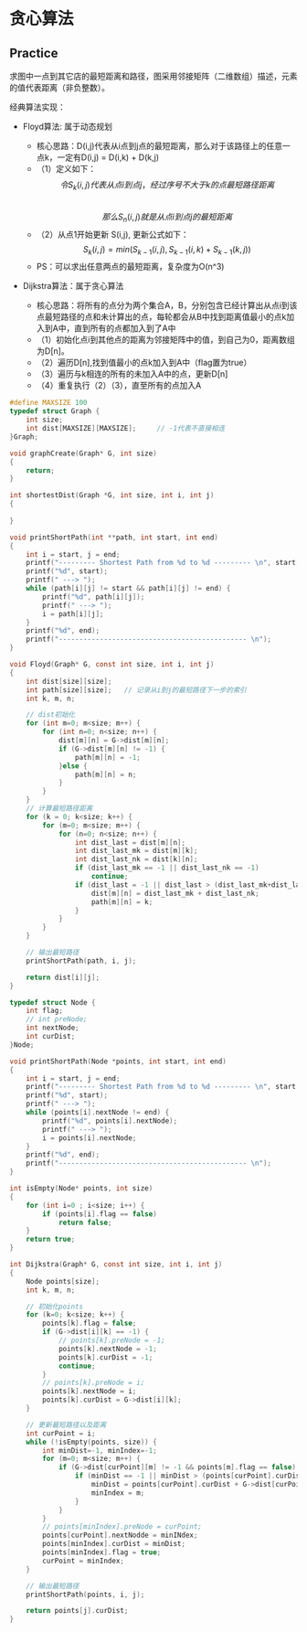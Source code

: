 # 贪心算法


## Practice
求图中一点到其它店的最短距离和路径，图采用邻接矩阵（二维数组）描述，元素的值代表距离（非负整数）。

经典算法实现：

- Floyd算法: 属于动态规划
  - 核心思路：D(i,j)代表从i点到j点的最短距离，那么对于该路径上的任意一点k，一定有D(i,j) = D(i,k) + D(k,j)
  - （1）定义如下：
    $$ 
        令S_k(i,j) 代表从点i到点j，经过序号不大于k的点最短路径距离
    $$  
    $$ 
        那么S_n(i,j)就是从点i到点j的最短距离
    $$ 
  - （2）从点1开始更新 S(i,j), 更新公式如下：
    $$ 
        S_k(i,j) = min ({S_{k-1}(i,j), S_{k-1}(i,k) + S_{k-1}(k,j)})
    $$ 
  - PS：可以求出任意两点的最短距离，复杂度为O(n^3)
  
- Dijkstra算法：属于贪心算法
    - 核心思路：将所有的点分为两个集合A，B，分别包含已经计算出从点i到该点最短路径的点和未计算出的点，每轮都会从B中找到距离值最小的点k加入到A中，直到所有的点都加入到了A中
    - （1）初始化点i到其他点的距离为邻接矩阵中的值，到自己为0，距离数组为D[n]。
    - （2）遍历D[n],找到值最小的点k加入到A中（flag置为true）
    - （3）遍历与k相连的所有的未加入A中的点，更新D[n]
    - （4）重复执行（2）（3），直至所有的点加入A
  
``` C 图结构
#define MAXSIZE 100
typedef struct Graph {
    int size;
    int dist[MAXSIZE][MAXSIZE];     // -1代表不直接相连
}Graph;

void graphCreate(Graph* G, int size)
{
    return;
}

int shortestDist(Graph *G, int size, int i, int j)
{
    
}

```


``` C Floyd算法
void printShortPath(int **path, int start, int end) 
{
    int i = start, j = end;
    printf("--------- Shortest Path from %d to %d --------- \n", start, end);
    printf("%d", start);
    printf(" ---> ");
    while (path[i][j] != start && path[i][j] != end) {
        printf("%d", path[i][j]);
        printf(" ---> ");
        i = path[i][j];
    }
    printf("%d", end);
    printf("---------------------------------------------- \n");
}

void Floyd(Graph* G, const int size, int i, int j)
{
    int dist[size][size];
    int path[size][size];   // 记录从i到j的最短路径下一步的索引
    int k, m, n;

    // dist初始化
    for (int m=0; m<size; m++) {
        for (int n=0; n<size; n++) {
            dist[m][n] = G->dist[m][n];
            if (G->dist[m][n] != -1) {
                path[m][n] = -1;
            }else {
                path[m][n] = n;
            }
        }
    }
    // 计算最短路径距离
    for (k = 0; k<size; k++) {
        for (m=0; m<size; m++) {
            for (n=0; n<size; n++) {
                int dist_last = dist[m][n];
                int dist_last_mk = dist[m][k];
                int dist_last_nk = dist[k][n];
                if (dist_last_mk == -1 || dist_last_nk == -1) 
                    continue;
                if (dist_last = -1 || dist_last > (dist_last_mk+dist_last_nk)) {
                    dist[m][n] = dist_last_mk + dist_last_nk;
                    path[m][n] = k;
                }
            }
        }
    }

    // 输出最短路径
    printShortPath(path, i, j);

    return dist[i][j];
}

```

``` C Dijkstra算法
typedef struct Node {
    int flag;
    // int preNode;
    int nextNode;
    int curDist;
}Node;

void printShortPath(Node *points, int start, int end) 
{
    int i = start, j = end;
    printf("--------- Shortest Path from %d to %d --------- \n", start, end);
    printf("%d", start);
    printf(" ---> ");
    while (points[i].nextNode != end) {
        printf("%d", points[i].nextNode);
        printf(" ---> ");
        i = points[i].nextNode;
    }
    printf("%d", end);
    printf("---------------------------------------------- \n");
}

int isEmpty(Node* points, int size)
{
    for (int i=0 ; i<size; i++) {
        if (points[i].flag == false)
            return false;
    }
    return true;
}

int Dijkstra(Graph* G, const int size, int i, int j)
{
    Node points[size];
    int k, m, n;

    // 初始化points
    for (k=0; k<size; k++) {
        points[k].flag = false;
        if (G->dist[i][k] == -1) {
            // points[k].preNode = -1;
            points[k].nextNode = -1;
            points[k].curDist = -1;
            continue;
        }
        // points[k].preNode = i;
        points[k].nextNode = i;
        points[k].curDist = G->dist[i][k];
    }

    // 更新最短路径以及距离
    int curPoint = i;
    while (!isEmpty(points, size)) {
        int minDist=-1, minIndex=-1;
        for (m=0; m<size; m++) {
            if (G->dist[curPoint][m] != -1 && points[m].flag == false) {
                if (minDist == -1 || minDist > (points[curPoint].curDist + G->dist[curPoint][m])) {
                    minDist = points[curPoint].curDist + G->dist[curPoint][m];
                    minIndex = m;
                }
            }
        }
        // points[minIndex].preNode = curPoint;
        points[curPoint].nextNodde = minINdex;
        points[minIndex].curDist = minDist;
        points[minIndex].flag = true;
        curPoint = minIndex;
    }

    // 输出最短路径
    printShortPath(points, i, j);

    return points[j].curDist;
}
```